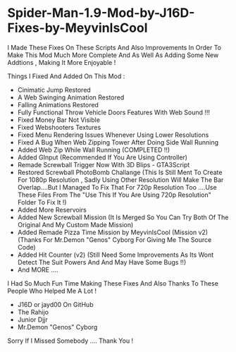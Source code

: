 # Spider-Man-1.9-Mod-by-J16D-Fixes-by-MeyvinIsCool
I Made These Fixes On These Scripts And Also Improvements In Order To Make This Mod Much More Complete And As Well As Adding Some New Addtions , Making It More Enjoyable !

Things I Fixed And Added On This Mod :

- Cinimatic Jump Restored
- A Web Swinging Animation Restored
- Falling Animations Restored
- Fully Functional Throw Vehicle Doors Features With Web Sound !!!
- Fixed Money Bar Not Visible
- Fixed Webshooters Textures
- Fixed Menu Rendering Issues Whenever Using Lower Resolutions
- Fixed A Bug When Web Zipping Tower After Doing Side Wall Running
- Added Web Zip While Wall Running (COMPLETED !!)
- Added GInput (Recommended If You Are Using Controller)
- Remade Screwball Trigger Now With 3D Blips - GTA3Script 
- Restored Screwball PhotoBomb Challange (This Is Still Ment To Create For 1080p Resolution , Sadly Using Other Resolution Will Make The Bar Overlap....But I Managed To   Fix That For 720p Resolution Too ....Use These Files From The "Use This If You Are Using 720p Resolution" Folder To Fix It !)
- Added More Reservoirs
- Added New Screwball Mission (It Is Merged So You Can Try Both Of The Original And My Custom Made Mission)
- Added Remade Pizza Time Mission by MeyvinIsCool (Mission v2) (Thanks For Mr.Demon "Genos" Cyborg For Giving Me The Source Code)
- Added Hit Counter (v2) (Still Need Some Improvements As Its Wont Detect The Suit Powers And And May Have Some Bugs !!)
- And MORE ....

I Had So Much Fun Time Making These Fixes And Also Thanks To These People Who Helped Me A Lot !

- J16D or jayd00 On GitHub
- The Rahijo
- Junior Djjr
- Mr.Demon "Genos" Cyborg

Sorry If I Missed Somebody .... Thank You !
